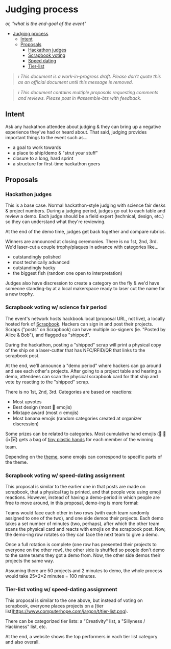 # Judging process

_or, "what is the end-goal of the event"_

- [Judging process](#judging-process)
  - [Intent](#intent)
  - [Proposals](#proposals)
    - [Hackathon judges](#hackathon-judges)
    - [Scrapbook voting](#scrapbook-voting)
    - [Speed dating](#speed-dating)
    - [Tier-list](#tier-list)

> _:information_source: This document is a work-in-progress draft. Please don't quote this as an official document until this message is removed._

> _:information_source: This document contains multiple proposals requesting comments and reviews. Please post in #assemble-bts with feedback._

## Intent

Ask any hackathon attendee about judging & they can bring up a negative experience they've had or heard about. That said, judging provides important things to the event such as...

- a goal to work towards
- a place to ship/demo & "strut your stuff"
- closure to a long, hard sprint
- a structure for first-time hackathon goers

## Proposals

### Hackathon judges

This is a base case. Normal hackathon-style judging with science fair desks & project numbers. During a judging period, judges go out to each table and review a demo. Each judge should be a field expert (technical, design, etc.) so they can understand what they're reviewing.

At the end of the demo time, judges get back together and compare rubrics.

Winners are announced at closing ceremonies. There is no 1st, 2nd, 3rd. We'd laser-cut a couple trophy/plaques in advance with categories like...

- outstandingly polished
- most technically advanced
- outstandingly hacky
- the biggest fish (random one open to interpretation)

Judges also have discression to create a category on the fly & we'd have someone standing-by at a local makerspace ready to laser cut the name for a new trophy.

### Scrapbook voting w/ science fair period

The event's network hosts hackbook.local (proposal URL, not live), a locally hosted fork of [Scrapbook](https://scrapbook.hackclub.com). Hackers can sign in and post their projects. Scraps ("posts" on Scrapbook) can have multiple co-signers (ie. "Posted by Alice & Bob"), and flagged as "shipped".

During the hackathon, posting a "shipped" scrap will print a physical copy of the ship on a laser-cutter that has NFC/RFID/QR that links to the scrapbook post.

At the end, we'll announce a "demo period" where hackers can go around and see each other's projects. After going to a project table and hearing a demo, attendees can scan the physical scrapbook card for that ship and vote by reacting to the "shipped" scrap.

There is no 1st, 2nd, 3rd. Categories are based on reactions:

- Most upvotes
- Best design (most :art: emojis)
- Mixtape award (most :fire: emojis)
- Most banana emojis (random categories created at organizer discression)

Some prizes can be related to categories. Most cumulative hand emojis (:clap: :raised_hands: :+1: :ok:) gets a bag of [tiny plastic hands](https://www.amazon.com/s?k=100+tiny+plastic+hands&crid=3HKG2H61AN8TP&sprefix=100+tiny+plastic+hands%2Caps%2C130&ref=nb_sb_noss) for each member of the winning team.

Depending on the [theme](theme.md), some emojis can correspond to specific parts of the theme.

### Scrapbook voting w/ speed-dating assignment

This proposal is similar to the earlier one in that posts are made on scrapbook, that a physical tag is printed, and that people vote using emoji reactions. However, instead of having a demo-period in which people are free to move around, in this proposal, demo-ing is more formal:

Teams would face each other in two rows (with each team randomly assigned to one of the two), and one side demos their projects. Each demo takes a set number of minutes (two, perhaps), after which the other team scans the physical card and reacts with emojis on the scrapbook post. Now, the demo-ing row rotates so they can face the next team to give a demo. 

Once a full rotation is complete (one row has presented their projects to everyone on the other row), the other side is shuffled so people don't demo to the same teams they got a demo from. Now, the other side demos their projects the same way.

Assuming there are 50 projects and 2 minutes to demo, the whole process would take 25\*2\*2 minutes = 100 minutes.

### Tier-list voting w/ speed-dating assignment

This proposal is similar to the one above, but instead of voting on scrapbook, everyone places projects on a [tier list]https://www.computerhope.com/jargon/t/tier-list.png).

There can be categorized tier lists: a "Creativity" list, a "Sillyness / Hackiness" list, etc.

At the end, a website shows the top performers in each tier list category and also overall.
